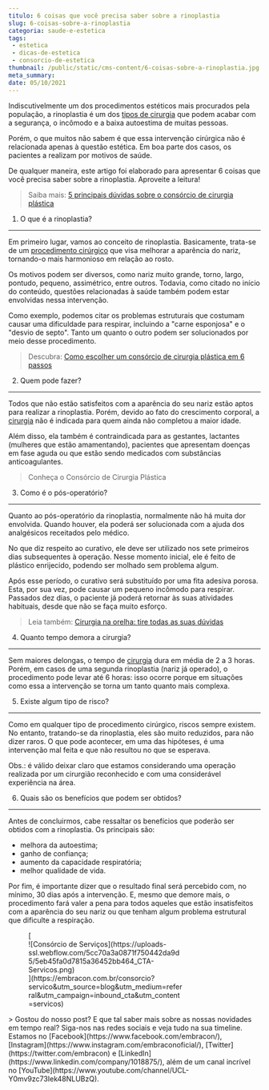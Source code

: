 ```yaml
---
titulo: 6 coisas que você precisa saber sobre a rinoplastia
slug: 6-coisas-sobre-a-rinoplastia
categoria: saude-e-estetica
tags:
 - estetica
 - dicas-de-estetica
 - consorcio-de-estetica
thumbnail: /public/static/cms-content/6-coisas-sobre-a-rinoplastia.jpg
meta_summary: 
date: 05/10/2021
---
```

Indiscutivelmente um dos procedimentos estéticos mais procurados pela população, a rinoplastia é um dos [tipos de cirurgia](https://www.embracon.com.br/blog/conheca-os-principais-consorcios-de-servicos-embracon) que podem acabar com a segurança, o incômodo e a baixa autoestima de muitas pessoas.

Porém, o que muitos não sabem é que essa intervenção cirúrgica não é relacionada apenas à questão estética. Em boa parte dos casos, os pacientes a realizam por motivos de saúde.

De qualquer maneira, este artigo foi elaborado para apresentar 6 coisas que você precisa saber sobre a rinoplastia. Aproveite a leitura!

> Saiba mais: [5 principais dúvidas sobre o consórcio de cirurgia plástica](https://www.embracon.com.br/blog/5-duvidas-sobre-o-consorcio-de-cirurgia)

1. O que é a rinoplastia?
-------------------------

Em primeiro lugar, vamos ao conceito de rinoplastia. Basicamente, trata-se de um [procedimento cirúrgico](https://www.embracon.com.br/blog/o-que-e-e-como-funciona-o-consorcio-para-cirurgia) que visa melhorar a aparência do nariz, tornando-o mais harmonioso em relação ao rosto.

Os motivos podem ser diversos, como nariz muito grande, torno, largo, pontudo, pequeno, assimétrico, entre outros. Todavia, como citado no início do conteúdo, questões relacionadas à saúde também podem estar envolvidas nessa intervenção.

Como exemplo, podemos citar os problemas estruturais que costumam causar uma dificuldade para respirar, incluindo a "carne esponjosa" e o "desvio de septo". Tanto um quanto o outro podem ser solucionados por meio desse procedimento.

> Descubra: [Como escolher um consórcio de cirurgia plástica em 6 passos](https://www.embracon.com.br/blog/como-escolher-um-consorcio-de-cirurgia-plastica-em-6-passos)

2. Quem pode fazer?
-------------------

Todos que não estão satisfeitos com a aparência do seu nariz estão aptos para realizar a rinoplastia. Porém, devido ao fato do crescimento corporal, a [cirurgia](https://www.embracon.com.br/blog/quando-a-cirurgia-plastica-e-a-melhor-opcao) não é indicada para quem ainda não completou a maior idade.

Além disso, ela também é contraindicada para as gestantes, lactantes (mulheres que estão amamentando), pacientes que apresentam doenças em fase aguda ou que estão sendo medicados com substâncias anticoagulantes.

> Conheça o Consórcio de Cirurgia Plástica

3. Como é o pós-operatório?
---------------------------

Quanto ao pós-operatório da rinoplastia, normalmente não há muita dor envolvida. Quando houver, ela poderá ser solucionada com a ajuda dos analgésicos receitados pelo médico.

No que diz respeito ao curativo, ele deve ser utilizado nos sete primeiros dias subsequentes à operação. Nesse momento inicial, ele é feito de plástico enrijecido, podendo ser molhado sem problema algum.

Após esse período, o curativo será substituído por uma fita adesiva porosa. Esta, por sua vez, pode causar um pequeno incômodo para respirar. Passados dez dias, o paciente já poderá retornar às suas atividades habituais, desde que não se faça muito esforço.

> Leia também: [Cirurgia na orelha: tire todas as suas dúvidas](https://www.embracon.com.br/blog/cirurgia-na-orelha-tire-todas-as-suas-duvidas)

4. Quanto tempo demora a cirurgia?
----------------------------------

Sem maiores delongas, o tempo de [cirurgia](https://www.embracon.com.br/blog/3-coisas-que-voce-precisa-saber-sobre-o-consorcio-para-cirurgia-plastica) dura em média de 2 a 3 horas. Porém, em casos de uma segunda rinoplastia (nariz já operado), o procedimento pode levar até 6 horas: isso ocorre porque em situações como essa a intervenção se torna um tanto quanto mais complexa.

5. Existe algum tipo de risco?
------------------------------

Como em qualquer tipo de procedimento cirúrgico, riscos sempre existem. No entanto, tratando-se da rinoplastia, eles são muito reduzidos, para não dizer raros. O que pode acontecer, em uma das hipóteses, é uma intervenção mal feita e que não resultou no que se esperava.

Obs.: é válido deixar claro que estamos considerando uma operação realizada por um cirurgião reconhecido e com uma considerável experiência na área.

6. Quais são os benefícios que podem ser obtidos?
-------------------------------------------------

Antes de concluirmos, cabe ressaltar os benefícios que poderão ser obtidos com a rinoplastia. Os principais são:

- melhora da autoestima;
- ganho de confiança;
- aumento da capacidade respiratória;
- melhor qualidade de vida.

Por fim, é importante dizer que o resultado final será percebido com, no mínimo, 30 dias após a intervenção. E, mesmo que demore mais, o procedimento fará valer a pena para todos aqueles que estão insatisfeitos com a aparência do seu nariz ou que tenham algum problema estrutural que dificulte a respiração.

<figure class="w-richtext-figure-type-image w-richtext-align-center" style="max-width:310px">[<div>![Consórcio de Serviços](https://uploads-ssl.webflow.com/5cc70a3a0871f750442da9d5/5eb45fa0d7815a36452bb464_CTA-Servicos.png)</div>](https://embracon.com.br/consorcio?servico&utm_source=blog&utm_medium=referral&utm_campaign=inbound_cta&utm_content=servicos)</figure>> Gostou do nosso post? E que tal saber mais sobre as nossas novidades em tempo real? Siga-nos nas redes sociais e veja tudo na sua timeline. Estamos no [Facebook](https://www.facebook.com/embracon/), [Instagram](https://www.instagram.com/embraconoficial/), [Twitter](https://twitter.com/embracon) e [LinkedIn](https://www.linkedin.com/company/1018875/), além de um canal incrível no [YouTube](https://www.youtube.com/channel/UCL-Y0mv9zc73Iek48NLUBzQ).

